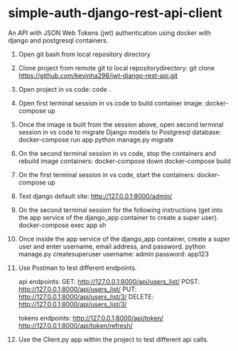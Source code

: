 # simple-auth-django-rest-api-client
An API with  JSON Web Tokens (jwt) authentication using docker with django and postgresql containers.

1) Open git bash from local repository directory

2) Clone project from remote git to local repositorydirectory:
git clone https://github.com/kevinha298/jwt-django-rest-api.git

3) Open project in vs code:
code .

4) Open first terminal session in vs code to build container image:
docker-compose up

5) Once the image is built from the session above, open second terminal session in vs code to migrate Django models to Postgresql database:
docker-compose run app python manage.py migrate

6) On the second terminal session in vs code, stop the containers and rebuild image containers:
docker-compose down
docker-compose build

7) On the first terminal session in vs code, start the containers:
docker-compose up

8) Test django default site:
http://127.0.0.1:8000/admin/

9) On the second terminal session for the following instructions (get into the app service of the django_app container to create a super user).
docker-compose exec app sh

10) Once inside the app service of the django_app container, create a super user and enter username, email address, and password.
python manage.py createsuperuser
username: admin
password: app123


11) Use Postman to test different endpoints.

    api endpoints:
    GET: http://127.0.0.1:8000/api/users_list/
    POST: http://127.0.0.1:8000/api/users_list/
    PUT: http://127.0.0.1:8000/api/users_list/3/
    DELETE: http://127.0.0.1:8000/api/users_list/3/

    tokens endpoints:
    http://127.0.0.1:8000/api/token/
    http://127.0.0.1:8000/api/token/refresh/


12) Use the Client.py app within the project to test different api calls.



